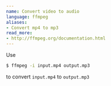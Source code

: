 ```yaml
---
name: Convert video to audio
language: ffmpeg
aliases:
- Convert mp4 to mp3
read_more:
- http://ffmpeg.org/documentation.html
---
```

Use

```bash
$ ffmpeg -i input.mp4 output.mp3
```

to convert `input.mp4` to `output.mp3`
